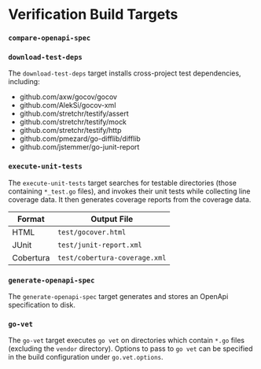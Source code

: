 # Verification Build Targets

### `compare-openapi-spec`



### `download-test-deps`

The `download-test-deps` target installs cross-project test dependencies, including:
- github.com/axw/gocov/gocov
- github.com/AlekSi/gocov-xml
- github.com/stretchr/testify/assert
- github.com/stretchr/testify/mock
- github.com/stretchr/testify/http
- github.com/pmezard/go-difflib/difflib
- github.com/jstemmer/go-junit-report

### `execute-unit-tests`

The `execute-unit-tests` target searches for testable directories (those containing `*_test.go` files),
and invokes their unit tests while collecting line coverage data.  It then generates coverage reports
from the coverage data.

| Format    | Output File                   |
|-----------|-------------------------------|
| HTML      | `test/gocover.html`           |
| JUnit     | `test/junit-report.xml`       |
| Cobertura | `test/cobertura-coverage.xml` |  

### `generate-openapi-spec`

The `generate-openapi-spec` target generates and stores an OpenApi specification to disk.

### `go-vet`

The `go-vet` target executes `go vet` on directories which contain `*.go` files (excluding the `vendor` directory).
Options to pass to `go vet` can be specified in the build configuration under `go.vet.options`.
